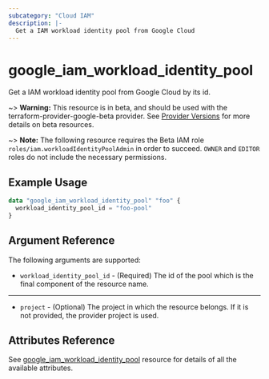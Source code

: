 ```yaml
---
subcategory: "Cloud IAM"
description: |-
  Get a IAM workload identity pool from Google Cloud
---
```


# google_iam_workload_identity_pool

Get a IAM workload identity pool from Google Cloud by its id.

~> **Warning:** This resource is in beta, and should be used with the terraform-provider-google-beta provider.
See [Provider Versions](https://terraform.io/docs/providers/google/guides/provider_versions.html) for more details on beta resources.

~> **Note:** The following resource requires the Beta IAM role `roles/iam.workloadIdentityPoolAdmin` in order to succeed. `OWNER` and `EDITOR` roles do not include the necessary permissions.

## Example Usage

```tf
data "google_iam_workload_identity_pool" "foo" {
  workload_identity_pool_id = "foo-pool"
}
```

## Argument Reference

The following arguments are supported:

* `workload_identity_pool_id` - (Required) The id of the pool which is the
    final component of the resource name.

- - -

* `project` - (Optional) The project in which the resource belongs. If it
    is not provided, the provider project is used.

## Attributes Reference
See [google_iam_workload_identity_pool](https://registry.terraform.io/providers/hashicorp/google/latest/docs/resources/iam_workload_identity_pool) resource for details of all the available attributes.
